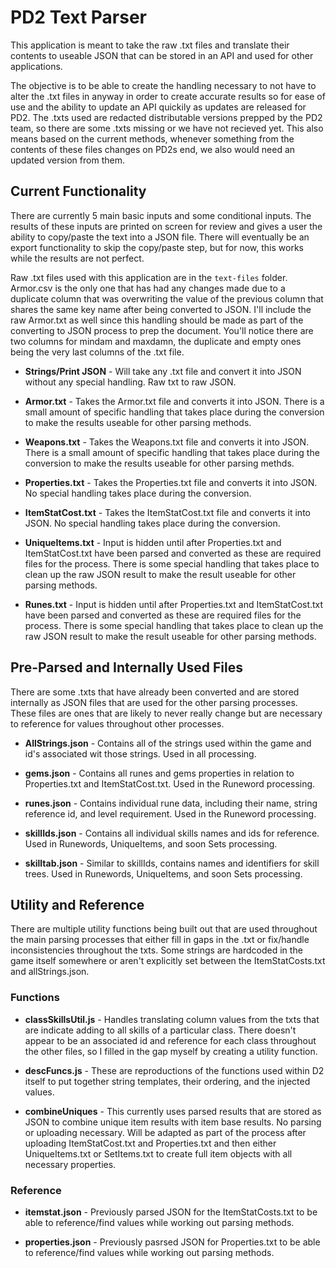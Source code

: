 # PD2 Text Parser

This application is meant to take the raw .txt files and translate their contents to useable JSON that can be stored in an API and used for other applications.

The objective is to be able to create the handling necessary to not have to alter the .txt files in anyway in order to create accurate results so for ease of use and the ability to update an API quickily as updates are released for PD2. The .txts used are redacted distributable versions prepped by the PD2 team, so there are some .txts missing or we have not recieved yet. This also means based on the current methods, whenever something from the contents of these files changes on PD2s end, we also would need an updated version from them.

## Current Functionality

There are currently 5 main basic inputs and some conditional inputs. The results of these inputs are printed on screen for review and gives a user the ability to copy/paste the text into a JSON file. There will eventually be an export functionality to skip the copy/paste step, but for now, this works while the results are not perfect.

Raw .txt files used with this application are in the `text-files` folder. Armor.csv is the only one that has had any changes made due to a duplicate column that was overwriting the value of the previous column that shares the same key name after being converted to JSON. I'll include the raw Armor.txt as well since this handling should be made as part of the converting to JSON process to prep the document. You'll notice there are two columns for mindam and maxdamn, the duplicate and empty ones being the very last columns of the .txt file.

- **Strings/Print JSON** - Will take any .txt file and convert it into JSON without any special handling. Raw txt to raw JSON.

- **Armor.txt** - Takes the Armor.txt file and converts it into JSON. There is a small amount of specific handling that takes place during the conversion to make the results useable for other parsing methods.

- **Weapons.txt** - Takes the Weapons.txt file and converts it into JSON. There is a small amount of specific handling that takes place during the conversion to make the results useable for other parsing methds.

- **Properties.txt** - Takes the Properties.txt file and converts it into JSON. No special handling takes place during the conversion.

- **ItemStatCost.txt** - Takes the ItemStatCost.txt file and converts it into JSON. No special handling takes place during the conversion.

- **UniqueItems.txt** - Input is hidden until after Properties.txt and ItemStatCost.txt have been parsed and converted as these are required files for the process. There is some special handling that takes place to clean up the raw JSON result to make the result useable for other parsing methods.

- **Runes.txt** - Input is hidden until after Properties.txt and ItemStatCost.txt have been parsed and converted as these are required files for the process. There is some special handling that takes place to clean up the raw JSON result to make the result useable for other parsing methods.

## Pre-Parsed and Internally Used Files

There are some .txts that have already been converted and are stored internally as JSON files that are used for the other parsing processes. These files are ones that are likely to never really change but are necessary to reference for values throughout other processes.

- **AllStrings.json** - Contains all of the strings used within the game and id's associated wit those strings. Used in all processing.

- **gems.json** - Contains all runes and gems properties in relation to Properties.txt and ItemStatCost.txt. Used in the Runeword processing.

- **runes.json** - Contains individual rune data, including their name, string reference id, and level requirement. Used in the Runeword processing.

- **skillIds.json** - Contains all individual skills names and ids for reference. Used in Runewords, UniqueItems, and soon Sets processing.

- **skilltab.json** - Similar to skillIds, contains names and identifiers for skill trees. Used in Runewords, UniqueItems, and soon Sets processing.

## Utility and Reference

There are multiple utility functions being built out that are used throughout the main parsing processes that either fill in gaps in the .txt or fix/handle inconsistencies throughout the txts. Some strings are hardcoded in the game itself somewhere or aren't explicitly set between the ItemStatCosts.txt and allStrings.json.

### Functions

- **classSkillsUtil.js** - Handles translating column values from the txts that are indicate adding to all skills of a particular class. There doesn't appear to be an associated id and reference for each class throughout the other files, so I filled in the gap myself by creating a utility function.

- **descFuncs.js** - These are reproductions of the functions used within D2 itself to put together string templates, their ordering, and the injected values.

- **combineUniques** - This currently uses parsed results that are stored as JSON to combine unique item results with item base results. No parsing or uploading necessary. Will be adapted as part of the process after uploading ItemStatCost.txt and Properties.txt and then either UniqueItems.txt or SetItems.txt to create full item objects with all necessary properties.

### Reference

- **itemstat.json** - Previously parsed JSON for the ItemStatCosts.txt to be able to reference/find values while working out parsing methods.

- **properties.json** - Previously pasrsed JSON for Properties.txt to be able to reference/find values while working out parsing methods.
